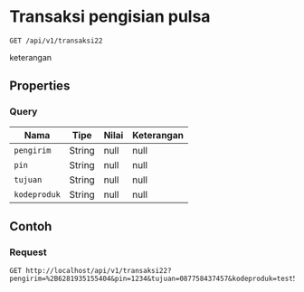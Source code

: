 # Transaksi pengisian pulsa
```http
GET /api/v1/transaksi22
```
keterangan
## Properties
### Query
Nama | Tipe | Nilai | Keterangan
--- | --- | --- | ---
<code>pengirim</code> | String | null | null
<code>pin</code> | String | null | null
<code>tujuan</code> | String | null | null
<code>kodeproduk</code> | String | null | null
## Contoh
### Request
```http
GET http://localhost/api/v1/transaksi22?pengirim=%2B6281935155404&pin=1234&tujuan=087758437457&kodeproduk=test5


```

